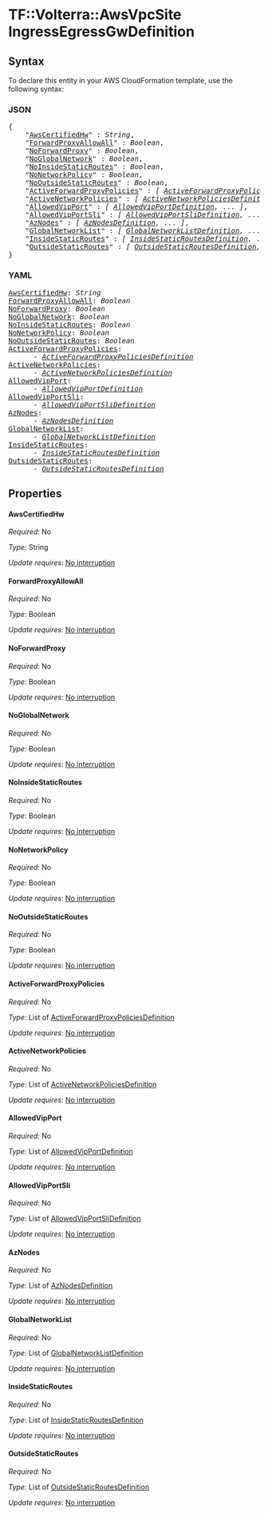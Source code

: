 # TF::Volterra::AwsVpcSite IngressEgressGwDefinition

## Syntax

To declare this entity in your AWS CloudFormation template, use the following syntax:

### JSON

<pre>
{
    "<a href="#awscertifiedhw" title="AwsCertifiedHw">AwsCertifiedHw</a>" : <i>String</i>,
    "<a href="#forwardproxyallowall" title="ForwardProxyAllowAll">ForwardProxyAllowAll</a>" : <i>Boolean</i>,
    "<a href="#noforwardproxy" title="NoForwardProxy">NoForwardProxy</a>" : <i>Boolean</i>,
    "<a href="#noglobalnetwork" title="NoGlobalNetwork">NoGlobalNetwork</a>" : <i>Boolean</i>,
    "<a href="#noinsidestaticroutes" title="NoInsideStaticRoutes">NoInsideStaticRoutes</a>" : <i>Boolean</i>,
    "<a href="#nonetworkpolicy" title="NoNetworkPolicy">NoNetworkPolicy</a>" : <i>Boolean</i>,
    "<a href="#nooutsidestaticroutes" title="NoOutsideStaticRoutes">NoOutsideStaticRoutes</a>" : <i>Boolean</i>,
    "<a href="#activeforwardproxypolicies" title="ActiveForwardProxyPolicies">ActiveForwardProxyPolicies</a>" : <i>[ <a href="activeforwardproxypoliciesdefinition.md">ActiveForwardProxyPoliciesDefinition</a>, ... ]</i>,
    "<a href="#activenetworkpolicies" title="ActiveNetworkPolicies">ActiveNetworkPolicies</a>" : <i>[ <a href="activenetworkpoliciesdefinition.md">ActiveNetworkPoliciesDefinition</a>, ... ]</i>,
    "<a href="#allowedvipport" title="AllowedVipPort">AllowedVipPort</a>" : <i>[ <a href="allowedvipportdefinition.md">AllowedVipPortDefinition</a>, ... ]</i>,
    "<a href="#allowedvipportsli" title="AllowedVipPortSli">AllowedVipPortSli</a>" : <i>[ <a href="allowedvipportslidefinition.md">AllowedVipPortSliDefinition</a>, ... ]</i>,
    "<a href="#aznodes" title="AzNodes">AzNodes</a>" : <i>[ <a href="aznodesdefinition.md">AzNodesDefinition</a>, ... ]</i>,
    "<a href="#globalnetworklist" title="GlobalNetworkList">GlobalNetworkList</a>" : <i>[ <a href="globalnetworklistdefinition.md">GlobalNetworkListDefinition</a>, ... ]</i>,
    "<a href="#insidestaticroutes" title="InsideStaticRoutes">InsideStaticRoutes</a>" : <i>[ <a href="insidestaticroutesdefinition.md">InsideStaticRoutesDefinition</a>, ... ]</i>,
    "<a href="#outsidestaticroutes" title="OutsideStaticRoutes">OutsideStaticRoutes</a>" : <i>[ <a href="outsidestaticroutesdefinition.md">OutsideStaticRoutesDefinition</a>, ... ]</i>
}
</pre>

### YAML

<pre>
<a href="#awscertifiedhw" title="AwsCertifiedHw">AwsCertifiedHw</a>: <i>String</i>
<a href="#forwardproxyallowall" title="ForwardProxyAllowAll">ForwardProxyAllowAll</a>: <i>Boolean</i>
<a href="#noforwardproxy" title="NoForwardProxy">NoForwardProxy</a>: <i>Boolean</i>
<a href="#noglobalnetwork" title="NoGlobalNetwork">NoGlobalNetwork</a>: <i>Boolean</i>
<a href="#noinsidestaticroutes" title="NoInsideStaticRoutes">NoInsideStaticRoutes</a>: <i>Boolean</i>
<a href="#nonetworkpolicy" title="NoNetworkPolicy">NoNetworkPolicy</a>: <i>Boolean</i>
<a href="#nooutsidestaticroutes" title="NoOutsideStaticRoutes">NoOutsideStaticRoutes</a>: <i>Boolean</i>
<a href="#activeforwardproxypolicies" title="ActiveForwardProxyPolicies">ActiveForwardProxyPolicies</a>: <i>
      - <a href="activeforwardproxypoliciesdefinition.md">ActiveForwardProxyPoliciesDefinition</a></i>
<a href="#activenetworkpolicies" title="ActiveNetworkPolicies">ActiveNetworkPolicies</a>: <i>
      - <a href="activenetworkpoliciesdefinition.md">ActiveNetworkPoliciesDefinition</a></i>
<a href="#allowedvipport" title="AllowedVipPort">AllowedVipPort</a>: <i>
      - <a href="allowedvipportdefinition.md">AllowedVipPortDefinition</a></i>
<a href="#allowedvipportsli" title="AllowedVipPortSli">AllowedVipPortSli</a>: <i>
      - <a href="allowedvipportslidefinition.md">AllowedVipPortSliDefinition</a></i>
<a href="#aznodes" title="AzNodes">AzNodes</a>: <i>
      - <a href="aznodesdefinition.md">AzNodesDefinition</a></i>
<a href="#globalnetworklist" title="GlobalNetworkList">GlobalNetworkList</a>: <i>
      - <a href="globalnetworklistdefinition.md">GlobalNetworkListDefinition</a></i>
<a href="#insidestaticroutes" title="InsideStaticRoutes">InsideStaticRoutes</a>: <i>
      - <a href="insidestaticroutesdefinition.md">InsideStaticRoutesDefinition</a></i>
<a href="#outsidestaticroutes" title="OutsideStaticRoutes">OutsideStaticRoutes</a>: <i>
      - <a href="outsidestaticroutesdefinition.md">OutsideStaticRoutesDefinition</a></i>
</pre>

## Properties

#### AwsCertifiedHw

_Required_: No

_Type_: String

_Update requires_: [No interruption](https://docs.aws.amazon.com/AWSCloudFormation/latest/UserGuide/using-cfn-updating-stacks-update-behaviors.html#update-no-interrupt)

#### ForwardProxyAllowAll

_Required_: No

_Type_: Boolean

_Update requires_: [No interruption](https://docs.aws.amazon.com/AWSCloudFormation/latest/UserGuide/using-cfn-updating-stacks-update-behaviors.html#update-no-interrupt)

#### NoForwardProxy

_Required_: No

_Type_: Boolean

_Update requires_: [No interruption](https://docs.aws.amazon.com/AWSCloudFormation/latest/UserGuide/using-cfn-updating-stacks-update-behaviors.html#update-no-interrupt)

#### NoGlobalNetwork

_Required_: No

_Type_: Boolean

_Update requires_: [No interruption](https://docs.aws.amazon.com/AWSCloudFormation/latest/UserGuide/using-cfn-updating-stacks-update-behaviors.html#update-no-interrupt)

#### NoInsideStaticRoutes

_Required_: No

_Type_: Boolean

_Update requires_: [No interruption](https://docs.aws.amazon.com/AWSCloudFormation/latest/UserGuide/using-cfn-updating-stacks-update-behaviors.html#update-no-interrupt)

#### NoNetworkPolicy

_Required_: No

_Type_: Boolean

_Update requires_: [No interruption](https://docs.aws.amazon.com/AWSCloudFormation/latest/UserGuide/using-cfn-updating-stacks-update-behaviors.html#update-no-interrupt)

#### NoOutsideStaticRoutes

_Required_: No

_Type_: Boolean

_Update requires_: [No interruption](https://docs.aws.amazon.com/AWSCloudFormation/latest/UserGuide/using-cfn-updating-stacks-update-behaviors.html#update-no-interrupt)

#### ActiveForwardProxyPolicies

_Required_: No

_Type_: List of <a href="activeforwardproxypoliciesdefinition.md">ActiveForwardProxyPoliciesDefinition</a>

_Update requires_: [No interruption](https://docs.aws.amazon.com/AWSCloudFormation/latest/UserGuide/using-cfn-updating-stacks-update-behaviors.html#update-no-interrupt)

#### ActiveNetworkPolicies

_Required_: No

_Type_: List of <a href="activenetworkpoliciesdefinition.md">ActiveNetworkPoliciesDefinition</a>

_Update requires_: [No interruption](https://docs.aws.amazon.com/AWSCloudFormation/latest/UserGuide/using-cfn-updating-stacks-update-behaviors.html#update-no-interrupt)

#### AllowedVipPort

_Required_: No

_Type_: List of <a href="allowedvipportdefinition.md">AllowedVipPortDefinition</a>

_Update requires_: [No interruption](https://docs.aws.amazon.com/AWSCloudFormation/latest/UserGuide/using-cfn-updating-stacks-update-behaviors.html#update-no-interrupt)

#### AllowedVipPortSli

_Required_: No

_Type_: List of <a href="allowedvipportslidefinition.md">AllowedVipPortSliDefinition</a>

_Update requires_: [No interruption](https://docs.aws.amazon.com/AWSCloudFormation/latest/UserGuide/using-cfn-updating-stacks-update-behaviors.html#update-no-interrupt)

#### AzNodes

_Required_: No

_Type_: List of <a href="aznodesdefinition.md">AzNodesDefinition</a>

_Update requires_: [No interruption](https://docs.aws.amazon.com/AWSCloudFormation/latest/UserGuide/using-cfn-updating-stacks-update-behaviors.html#update-no-interrupt)

#### GlobalNetworkList

_Required_: No

_Type_: List of <a href="globalnetworklistdefinition.md">GlobalNetworkListDefinition</a>

_Update requires_: [No interruption](https://docs.aws.amazon.com/AWSCloudFormation/latest/UserGuide/using-cfn-updating-stacks-update-behaviors.html#update-no-interrupt)

#### InsideStaticRoutes

_Required_: No

_Type_: List of <a href="insidestaticroutesdefinition.md">InsideStaticRoutesDefinition</a>

_Update requires_: [No interruption](https://docs.aws.amazon.com/AWSCloudFormation/latest/UserGuide/using-cfn-updating-stacks-update-behaviors.html#update-no-interrupt)

#### OutsideStaticRoutes

_Required_: No

_Type_: List of <a href="outsidestaticroutesdefinition.md">OutsideStaticRoutesDefinition</a>

_Update requires_: [No interruption](https://docs.aws.amazon.com/AWSCloudFormation/latest/UserGuide/using-cfn-updating-stacks-update-behaviors.html#update-no-interrupt)

